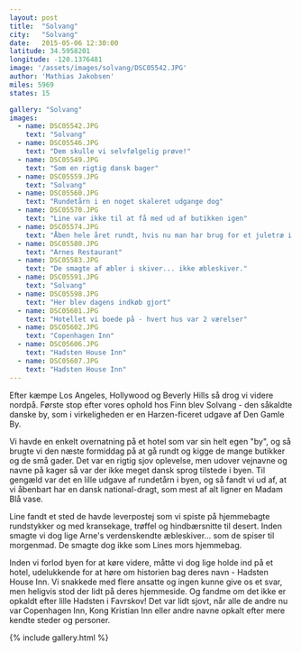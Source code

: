 ```yaml
---
layout: post
title:  "Solvang"
city:   "Solvang"
date:   2015-05-06 12:30:00
latitude: 34.5958201
longitude: -120.1376481
image: '/assets/images/solvang/DSC05542.JPG'
author: 'Mathias Jakobsen'
miles: 5969
states: 15

gallery: "Solvang"
images:
  - name: DSC05542.JPG
    text: "Solvang"
  - name: DSC05546.JPG
    text: "Dem skulle vi selvfølgelig prøve!"
  - name: DSC05549.JPG
    text: "Som en rigtig dansk bager"
  - name: DSC05559.JPG
    text: "Solvang"
  - name: DSC05560.JPG
    text: "Rundetårn i en noget skaleret udgange dog"
  - name: DSC05570.JPG
    text: "Line var ikke til at få med ud af butikken igen"
  - name: DSC05574.JPG
    text: "Åben hele året rundt, hvis nu man har brug for et juletræ i august"
  - name: DSC05580.JPG
    text: "Arnes Restaurant"
  - name: DSC05583.JPG
    text: "De smagte af æbler i skiver... ikke æbleskiver."
  - name: DSC05591.JPG
    text: "Solvang"
  - name: DSC05598.JPG
    text: "Her blev dagens indkøb gjort"
  - name: DSC05601.JPG
    text: "Hotellet vi boede på - hvert hus var 2 værelser"
  - name: DSC05602.JPG
    text: "Copenhagen Inn"
  - name: DSC05606.JPG
    text: "Hadsten House Inn"
  - name: DSC05607.JPG
    text: "Hadsten House Inn"
---
```


Efter kæmpe Los Angeles, Hollywood og Beverly Hills så drog vi videre nordpå. Første stop efter vores ophold hos Finn blev Solvang - den såkaldte danske by, som i virkeligheden er en Harzen-ficeret udgave af Den Gamle By. 

Vi havde en enkelt overnatning på et hotel som var sin helt egen "by", og så brugte vi den næste formiddag på at gå rundt og kigge de mange butikker og de små gader. Det var en rigtig sjov oplevelse, men udover vejnavne og navne på kager så var der ikke meget dansk sprog tilstede i byen. Til gengæld var det en lille udgave af rundetårn i byen, og så fandt vi ud af, at vi åbenbart har en dansk national-dragt, som mest af alt ligner en Madam Blå vase.

Line fandt et sted de havde leverpostej som vi spiste på hjemmebagte rundstykker og med kransekage, trøffel og hindbærsnitte til desert. Inden smagte vi dog lige Arne's verdenskendte æbleskiver... som de spiser til morgenmad. De smagte dog ikke som Lines mors hjemmebag.

Inden vi forlod byen for at køre videre, måtte vi dog lige holde ind på et hotel, udelukkende for at høre om historien bag deres navn - Hadsten House Inn. Vi snakkede med flere ansatte og ingen kunne give os et svar, men heligvis stod der lidt på deres hjemmeside. Og fandme om det ikke er opkaldt efter lille Hadsten i Favrskov! Det var lidt sjovt, når alle de andre nu var Copenhagen Inn, Kong Kristian Inn eller andre navne opkalt efter mere kendte steder og personer.

{% include gallery.html %}






